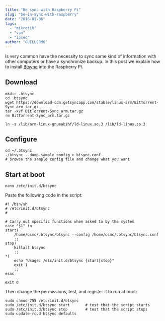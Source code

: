 ```yaml
---
title: "Be sync with Raspberry Pi"
slug: "be-in-sync-with-raspberry"
date: "2016-01-06"
tags:
  - "mikrotik"
  - "vpn"
  - "ipsec"
author: "GUILLERMO"
---
```


Is very common have the necessity to sync some kind of information with other computers or have a synchronize backup. In this post we explain how to install [Btsync](https://getsync.com) into the Raspberry PI.

## Download

```
mkdir .btsync
cd .btsync
wget https://download-cdn.getsyncapp.com/stable/linux-arm/BitTorrent-Sync_arm.tar.gz
tar -xvf BitTorrent-Sync_arm.tar.gz
rm BitTorrent-Sync_arm.tar.gz

ln -s /lib/arm-linux-gnueabihf/ld-linux.so.3 /lib/ld-linux.so.3
```

## Configure

```
cd ~/.btsync
./btsync --dump-sample-config > btsync.conf
# browse the sample config file and change what you want
```

## Start at boot

```
nano /etc/init.d/btsync
```

Paste the following code in the script:

```
#! /bin/sh
# /etc/init.d/btsync
#

# Carry out specific functions when asked to by the system
case "$1" in
start)
    /home/osmc/.btsync/btsync --config /home/osmc/.btsync/btsync.conf
    ;;
stop)
    killall btsync
    ;;
*)
    echo "Usage: /etc/init.d/btsync {start|stop}"
    exit 1
    ;;
esac

exit 0
```

Then change the permissions, test, and register it to run at boot:
```
sudo chmod 755 /etc/init.d/btsync
sudo /etc/init.d/btsync start       # test that the script starts
sudo /etc/init.d/btsync stop        # test that the script stops
sudo update-rc.d btsync defaults
```

